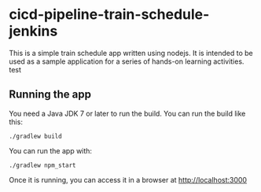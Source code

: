 # cicd-pipeline-train-schedule-jenkins

This is a simple train schedule app written using nodejs. It is intended to be used as a sample application for a series of hands-on learning activities.
test

## Running the app

You need a Java JDK 7 or later to run the build. You can run the build like this:

    ./gradlew build

You can run the app with:

    ./gradlew npm_start

Once it is running, you can access it in a browser at [http://localhost:3000](http://localhost:3000)

